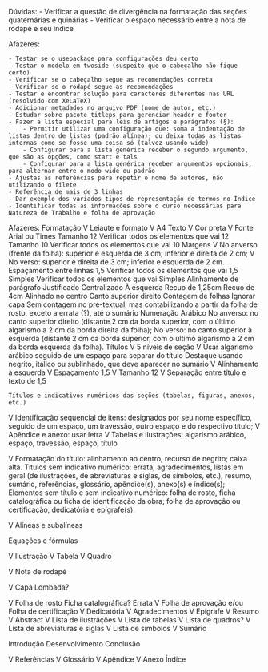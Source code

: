 Dúvidas:
	- Verificar a questão de divergência na formatação das seções quaternárias e quinárias
	- Verificar o espaço necessário entre a nota de rodapé e seu índice

Afazeres: 

    - Testar se o usepackage para configurações deu certo
    - Testar o modelo em twoside (suspeito que o cabeçalho não fique certo)
    - Verificar se o cabeçalho segue as recomendações correta
    - Verificar se o rodapé segue as recomendações
    - Testar e encontrar solução para caracteres diferentes nas URL (resolvido com XeLaTeX)
    - Adicionar metadados no arquivo PDF (nome de autor, etc.)
    - Estudar sobre pacote titleps para gerenciar header e footer
    - Fazer a lista especial para leis de artigos e parágrafos (§):
		- Permitir utilizar uma configuração que: soma a indentação de listas dentro de listas (padrão alínea); ou deixa todas as listas internas como se fosse uma coisa só (talvez usando wide)
		- Configurar para a lista genérica receber o segundo argumento, que são as opções, como start e tals
		- Configurar para a lista genérica receber argumentos opcionais, para alternar entre o modo wide ou padrão
	- Ajustas as referências para repetir o nome de autores, não utilizando o filete
	- Referência de mais de 3 linhas
	- Dar exemplo dos variados tipos de representação de termos no Índice
	- Identificar todas as informações sobre o curso necessárias para Natureza de Trabalho e folha de aprovação


Afazeres:
Formatação
V	Leiaute e formato
V		A4
	Texto
V		Cor preta
V		Fonte Arial ou Times
		Tamanho 12
			Verificar todos os elementos que vai 12
		Tamanho 10
			Verificar todos os elementos que vai 10
	Margens
V		No anverso (frente da folha): superior e esquerda de 3 cm; inferior e direita de 2 cm;
V		No verso: superior e direita de 3 cm; inferior e esquerda de 2 cm.
	Espaçamento entre linhas
		1,5
			Verificar todos os elementos que vai 1,5
		Simples
			Verificar todos os elementos que vai Simples
	Alinhamento de parágrafo
		Justificado
		Centralizado
		À esquerda
		Recuo de 1,25cm
		Recuo de 4cm
		Alinhado no centro
		Canto superior direito
	Contagem de folhas
		Ignorar capa
		Sem contagem no pré-textual, mas contabilizando a partir da folha de rosto, exceto a errata (?), até o sumário
	Numeração
		Arábico
		No anverso: no canto superior direito (distante 2 cm da borda superior, com o último algarismo a 2 cm da borda direita da folha);
		No verso: no canto superior à esquerda (distante 2 cm da borda superior, com o último algarismo a 2 cm da borda esquerda da folha).
	Títulos
V		5 níveis de seção
V		Usar algarismo arábico seguido de um espaço para separar do título
		Destaque usando negrito, itálico ou sublinhado, que deve aparecer no sumário
V		Alinhamento à esquerda
V		Espaçamento 1,5
V		Tamanho 12
V		Separação entre título e texto de 1,5

	Títulos e indicativos numéricos das seções (tabelas, figuras, anexos, etc.)
V		Identificação sequencial de itens: designados por seu nome específico, seguido de um espaço, um travessão, outro espaço e do respectivo título;
V		Apêndice e anexo: usar letra
V		Tabelas e ilustrações: algarismo arábico, espaço, travessão, espaço, título

V		Formatação do título: alinhamento ao centro, recurso de negrito; caixa alta.
		Títulos sem indicativo numérico: errata, agradecimentos, listas em geral (de ilustrações, de abreviaturas e siglas, de símbolos, etc.), resumo, sumário, referências, glossário, apêndice(s), anexo(s) e índice(s);
		Elementos sem título e sem indicativo numérico: folha de rosto, ficha catalográfica ou ficha de identificação da obra; folha de aprovação ou certificação, dedicatória e epígrafe(s).

V Alíneas e subalíneas

Equações e fórmulas

V Ilustração
V Tabela
V Quadro

V Nota de rodapé

V Capa
Lombada?

V Folha de rosto
Ficha catalográfica?
Errata
V Folha de aprovação e/ou Folha de certificação
V Dedicatória
V Agradecimentos
V Epígrafe
V Resumo
V Abstract
V Lista de ilustrações
V Lista de tabelas
V Lista de quadros?
V Lista de abreviaturas e siglas
V Lista de símbolos
V Sumário

Introdução
Desenvolvimento
Conclusão

V Referências
V Glossário
V Apêndice
V Anexo
Índice
